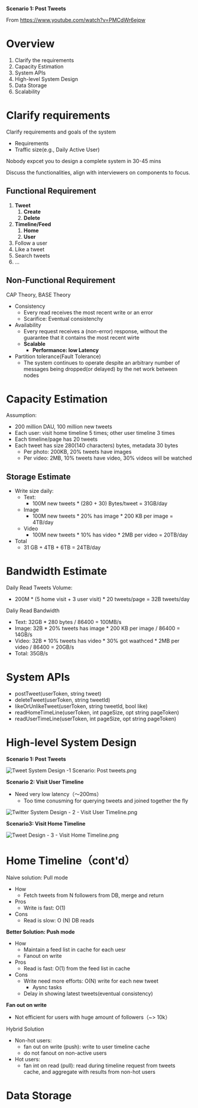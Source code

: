 **Scenario 1: Post Tweets**

From https://www.youtube.com/watch?v=PMCdWr6ejpw

# Overview

1. Clarify the requirements
2. Capacity Estimation
3. System APIs
4. High-level System Design
5. Data Storage
6. Scalability

# Clarify requirements

Clarify requirements and goals of the system

- Requirements
- Traffic size(e.g., Daily Active User)

Nobody expcet you to design a complete system in 30-45 mins

Discuss the functionalities, align with interviewers on components to focus.

## Functional Requirement

1. **Tweet**
   1. **Create**
   2. **Delete**
2. **Timeline/Feed**
   1. **Home** 
   2. **User**
3. Follow a user
4. Like a tweet
5. Search tweets
6. ...

## Non-Functional Requirement

CAP Theory, BASE Theory

- Consistency 
  - Every read receives the most recent write or an error 
  - Scarifice: Eventual consistenchy
- Availability
  - Every request receives a (non-error) response, without the guarantee that it contains the most recent wirte
  - **Scalable**
    - **Performance: low Latency**
- Partition tolerance(Fault Tolerance)
  - The system continues to operate despite an arbitrary number of messages being dropped(or delayed) by the net work between nodes

# Capacity Estimation

Assumption:

- 200 million DAU, 100 million new tweets
- Each user: visit home timeline 5 times; other user timeline 3 times
- Each timeline/page has 20 tweets
- Each tweet has size 280(140 characters) bytes, metadata 30 bytes 
  - Per photo: 200KB, 20% tweets have images
  - Per video: 2MB, 10% tweets have video, 30% videos will be watched

## Storage Estimate

- Write size daily:
  - Text:
    - 100M new tweets * (280 + 30) Bytes/tweet = 31GB/day
  - Image
    - 100M new tweets * 20% has image * 200 KB per image = 4TB/day
  - Video
    - 100M new tweets * 10% has video * 2MB per video = 20TB/day
- Total
  - 31 GB + 4TB + 6TB = 24TB/day

# Bandwidth Estimate

Daily Read Tweets Volume: 

- 200M * (5 home visit + 3 user visit) * 20 tweets/page = 32B tweets/day

Daliy Read Bandwidth

- Text: 32GB * 280 bytes / 86400 = 100MB/s
- Image: 32B * 20% tweets has image * 200 KB per image / 86400 = 14GB/s
- Video: 32B * 10% tweets has video * 30% got waathced * 2MB per video / 86400 = 20GB/s
- Total: 35GB/s

 # System APIs

- postTweet(userToken, string tweet)
- deleteTweet(userToken, string tweetId)
- likeOrUnlikeTweet(userToken, string tweetId, bool like)
- readHomeTimeLine(userToken, int pageSize, opt string pageToken)
- readUserTimeLine(userToken, int pageSize, opt string pageToken)

# High-level System Design

**Scenario 1: Post Tweets**

![Tweet System Design -1 Scenario: Post tweets.png](https://i.loli.net/2021/02/04/KFfeIm8cWUkw4qx.png)

**Scenario 2: Visit User Timeline**

- Need very low latency（～200ms）
  - Too  time conusming for querying tweets and joined together the fly

![Twitter System Design - 2 - Visit User Timeline.png](https://i.loli.net/2021/02/04/jaP1pJudFLNrqKA.png)

**Scenario3: Visit Home Timeline**

![Tweet Design - 3 - Visit Home Timeline.png](https://i.loli.net/2021/02/04/QawrFs2SvzTLdMo.png)

# Home Timeline（cont'd）

Naive solution: Pull mode

- How 
  - Fetch tweets from N followers from DB, merge and return
- Pros
  - Write is fast: O(1)
- Cons
  - Read is slow: O (N) DB reads

**Better Solution: Push mode**

- How 
  - Maintain a feed list in cache for each uesr
  - Fanout on write
- Pros
  - Read is fast: O(1) from the feed list in cache
- Cons
  - Write need more efforts: O(N) write for each new tweet
    - Aysnc tasks
  - Delay in showing latest tweets(eventual consistency)

 **Fan out on write**

- Not efficient for users with huge amount of followers（~> 10k）

Hybrid Solution

- Non-hot users:
  - fan out on write (push): write to user timeline cache 
  - do not fanout on non-active users
- Hot users:
  - fan int on read (pull): read during timeline request from tweets cache, and aggregate with results from non-hot users

# Data Storage

